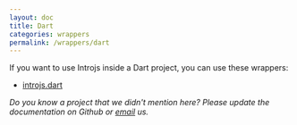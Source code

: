 ```yaml
---
layout: doc
title: Dart
categories: wrappers
permalink: /wrappers/dart
---
```


If you want to use Introjs inside a Dart project, you can use these wrappers:

- [introjs.dart](https://github.com/moomoohk/introjs.dart)

*Do you know a project that we didn't mention here? Please update the documentation on Github or [email](mailto:support@introjs.com) us.*
